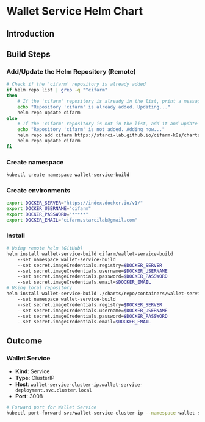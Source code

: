 # Wallet Service Helm Chart
## Introduction
## Build Steps
### Add/Update the Helm Repository (Remote)
```bash
# Check if the 'cifarm' repository is already added
if helm repo list | grep -q "^cifarm" 
then
    # If the 'cifarm' repository is already in the list, print a message and update the repository
    echo "Repository 'cifarm' is already added. Updating..."
    helm repo update cifarm
else
    # If the 'cifarm' repository is not in the list, add it and update the repository
    echo "Repository 'cifarm' is not added. Adding now..."
    helm repo add cifarm https://starci-lab.github.io/cifarm-k8s/charts
    helm repo update cifarm
fi
```
### Create namespace
```bash
kubectl create namespace wallet-service-build
```
### Create environments
```bash
export DOCKER_SERVER="https://index.docker.io/v1/"
export DOCKER_USERNAME="cifarm"
export DOCKER_PASSWORD="*****"
export DOCKER_EMAIL="cifarm.starcilab@gmail.com"
```
### Install
```bash
# Using remote helm (GitHub)
helm install wallet-service-build cifarm/wallet-service-build
    --set namespace wallet-service-build
    --set secret.imageCredentials.registry=$DOCKER_SERVER
    --set secret.imageCredentials.username=$DOCKER_USERNAME
    --set secret.imageCredentials.password=$DOCKER_PASSWORD
    --set secret.imageCredentials.email=$DOCKER_EMAIL
# Using local repository
helm install wallet-service-build ./charts/repo/containers/wallet-service/build/
    --set namespace wallet-service-build
    --set secret.imageCredentials.registry=$DOCKER_SERVER
    --set secret.imageCredentials.username=$DOCKER_USERNAME
    --set secret.imageCredentials.password=$DOCKER_PASSWORD
    --set secret.imageCredentials.email=$DOCKER_EMAIL
```
## Outcome
### Wallet Service
- **Kind**: Service  
- **Type**: ClusterIP  
- **Host**: `wallet-service-cluster-ip.wallet-service-deployment.svc.cluster.local`  
- **Port**: 3008
```bash
# Forward port for Wallet Service
kubectl port-forward svc/wallet-service-cluster-ip --namespace wallet-service-deployment 3008:3008
```